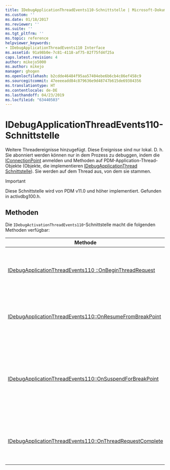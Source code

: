 ```yaml
---
title: IDebugApplicationThreadEvents110-Schnittstelle | Microsoft-Dokumentation
ms.custom: ''
ms.date: 01/18/2017
ms.reviewer: ''
ms.suite: ''
ms.tgt_pltfrm: ''
ms.topic: reference
helpviewer_keywords:
- IDebugApplicationThreadEvents110 Interface
ms.assetid: 91a98b0e-7c81-4118-af75-82f75fd4f25a
caps.latest.revision: 4
author: mikejo5000
ms.author: mikejo
manager: ghogen
ms.openlocfilehash: b2cdde46484f95aa57404ebe6b6cb4c86ef458c9
ms.sourcegitcommit: 47eeeeadd84c879636e9d48747b615de69384356
ms.translationtype: HT
ms.contentlocale: de-DE
ms.lasthandoff: 04/23/2019
ms.locfileid: "63440503"
---
```

# <a name="idebugapplicationthreadevents110-interface"></a>IDebugApplicationThreadEvents110-Schnittstelle
Weitere Threadereignisse hinzugefügt. Diese Ereignisse sind nur lokal. D. h. Sie abonniert werden können nur in dem Prozess zu debuggen, indem die [IConnectionPoint](http://go.microsoft.com/fwlink/?LinkId=232738) anmelden und Methoden auf PDM-Application-Thread-Objekte (Objekte, die implementieren [IDebugApplicationThread Schnittstelle](../../winscript/reference/idebugapplicationthread-interface.md)). Sie werden auf dem Thread aus, von dem sie stammen.  
  
> [!IMPORTANT]
> Diese Schnittstelle wird von PDM v11.0 und höher implementiert. Gefunden in activdbg100.h.  
  
## <a name="methods"></a>Methoden  
 Die `IDebugActivationThreadEvents110`-Schnittstelle macht die folgenden Methoden verfügbar:  
  
|Methode|Beschreibung|  
|------------|-----------------|  
|[IDebugApplicationThreadEvents110 ::OnBeginThreadRequest](../../winscript/reference/idebugapplicationthreadevents110-onbeginthreadrequest.md)|Ein Aufruf in dem Thread, der über das PDM Thread gewechselt wurde gestartet.|  
|[IDebugApplicationThreadEvents110::OnResumeFromBreakPoint](../../winscript/reference/idebugapplicationthreadevents110-onresumefrombreakpoint.md)|Der Thread wird von einem Haltepunkt fortgesetzt, und es wird wieder aktiv sein.|  
|[IDebugApplicationThreadEvents110::OnSuspendForBreakPoint](../../winscript/reference/idebugapplicationthreadevents110-onsuspendforbreakpoint.md)|Der Thread für einen Haltepunkt angehalten wird und Aufrufe, die den Thread vollständig unterbrochen wird, erfordern verarbeiten kann.|  
|[IDebugApplicationThreadEvents110::OnThreadRequestComplete](../../winscript/reference/idebugapplicationthreadevents110-onthreadrequestcomplete.md)|Ein Aufruf in dem Thread, der über das PDM Thread gewechselt wurde abgeschlossen.|